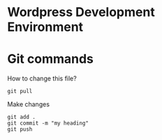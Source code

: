 # Wordpress Development Environment
# Git commands
How to change this file?
```
git pull
```
Make changes
```
git add .
git commit -m "my heading"
git push
```
